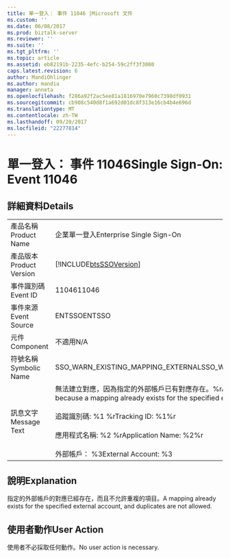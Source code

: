 ```yaml
---
title: 單一登入： 事件 11046 |Microsoft 文件
ms.custom: ''
ms.date: 06/08/2017
ms.prod: biztalk-server
ms.reviewer: ''
ms.suite: ''
ms.tgt_pltfrm: ''
ms.topic: article
ms.assetid: eb82191b-2235-4efc-b254-59c2ff3f3080
caps.latest.revision: 6
author: MandiOhlinger
ms.author: mandia
manager: anneta
ms.openlocfilehash: f286a92f2ac5ee81a1816970e7960c7398df0931
ms.sourcegitcommit: cb908c540d8f1a692d01dc8f313e16cb4b4e696d
ms.translationtype: MT
ms.contentlocale: zh-TW
ms.lasthandoff: 09/20/2017
ms.locfileid: "22277814"
---
```

# <a name="single-sign-on-event-11046"></a><span data-ttu-id="15f3d-102">單一登入： 事件 11046</span><span class="sxs-lookup"><span data-stu-id="15f3d-102">Single Sign-On: Event 11046</span></span>
## <a name="details"></a><span data-ttu-id="15f3d-103">詳細資料</span><span class="sxs-lookup"><span data-stu-id="15f3d-103">Details</span></span>  
  
|||  
|-|-|  
|<span data-ttu-id="15f3d-104">產品名稱</span><span class="sxs-lookup"><span data-stu-id="15f3d-104">Product Name</span></span>|<span data-ttu-id="15f3d-105">企業單一登入</span><span class="sxs-lookup"><span data-stu-id="15f3d-105">Enterprise Single Sign-On</span></span>|  
|<span data-ttu-id="15f3d-106">產品版本</span><span class="sxs-lookup"><span data-stu-id="15f3d-106">Product Version</span></span>|[!INCLUDE[btsSSOVersion](../includes/btsssoversion-md.md)]|  
|<span data-ttu-id="15f3d-107">事件識別碼</span><span class="sxs-lookup"><span data-stu-id="15f3d-107">Event ID</span></span>|<span data-ttu-id="15f3d-108">11046</span><span class="sxs-lookup"><span data-stu-id="15f3d-108">11046</span></span>|  
|<span data-ttu-id="15f3d-109">事件來源</span><span class="sxs-lookup"><span data-stu-id="15f3d-109">Event Source</span></span>|<span data-ttu-id="15f3d-110">ENTSSO</span><span class="sxs-lookup"><span data-stu-id="15f3d-110">ENTSSO</span></span>|  
|<span data-ttu-id="15f3d-111">元件</span><span class="sxs-lookup"><span data-stu-id="15f3d-111">Component</span></span>|<span data-ttu-id="15f3d-112">不適用</span><span class="sxs-lookup"><span data-stu-id="15f3d-112">N/A</span></span>|  
|<span data-ttu-id="15f3d-113">符號名稱</span><span class="sxs-lookup"><span data-stu-id="15f3d-113">Symbolic Name</span></span>|<span data-ttu-id="15f3d-114">SSO_WARN_EXISTING_MAPPING_EXTERNAL</span><span class="sxs-lookup"><span data-stu-id="15f3d-114">SSO_WARN_EXISTING_MAPPING_EXTERNAL</span></span>|  
|<span data-ttu-id="15f3d-115">訊息文字</span><span class="sxs-lookup"><span data-stu-id="15f3d-115">Message Text</span></span>|<span data-ttu-id="15f3d-116">無法建立對應，因為指定的外部帳戶已有對應存在。%r</span><span class="sxs-lookup"><span data-stu-id="15f3d-116">A mapping could not be created because a mapping already exists for the specified external account.%r</span></span><br /><br /> <span data-ttu-id="15f3d-117">追蹤識別碼: %1 %r</span><span class="sxs-lookup"><span data-stu-id="15f3d-117">Tracking ID: %1%r</span></span><br /><br /> <span data-ttu-id="15f3d-118">應用程式名稱: %2 %r</span><span class="sxs-lookup"><span data-stu-id="15f3d-118">Application Name: %2%r</span></span><br /><br /> <span data-ttu-id="15f3d-119">外部帳戶： %3</span><span class="sxs-lookup"><span data-stu-id="15f3d-119">External Account: %3</span></span>|  
  
## <a name="explanation"></a><span data-ttu-id="15f3d-120">說明</span><span class="sxs-lookup"><span data-stu-id="15f3d-120">Explanation</span></span>  
 <span data-ttu-id="15f3d-121">指定的外部帳戶的對應已經存在，而且不允許重複的項目。</span><span class="sxs-lookup"><span data-stu-id="15f3d-121">A mapping already exists for the specified external account, and duplicates are not allowed.</span></span>  
  
## <a name="user-action"></a><span data-ttu-id="15f3d-122">使用者動作</span><span class="sxs-lookup"><span data-stu-id="15f3d-122">User Action</span></span>  
 <span data-ttu-id="15f3d-123">使用者不必採取任何動作。</span><span class="sxs-lookup"><span data-stu-id="15f3d-123">No user action is necessary.</span></span>
